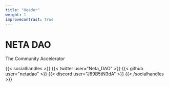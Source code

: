 ```yaml
---
title: "Header"
weight: 1
improvecontrast: true
---
```


# NETA DAO

The Community Accelerator

{{< socialhandles >}}
    {{< twitter user="Neta_DAO" >}}
    {{< github user="netadao" >}}
    {{< discord user="J89B5tN3dA" >}}
{{< /socialhandles >}}
